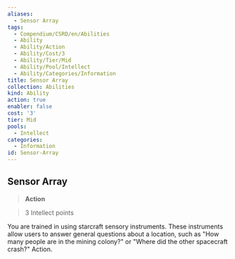 ```yaml
---
aliases:
  - Sensor Array
tags:
  - Compendium/CSRD/en/Abilities
  - Ability
  - Ability/Action
  - Ability/Cost/3
  - Ability/Tier/Mid
  - Ability/Pool/Intellect
  - Ability/Categories/Information
title: Sensor Array
collection: Abilities
kind: Ability
action: true
enabler: false
cost: '3'
tier: Mid
pools:
  - Intellect
categories:
  - Information
id: Sensor-Array
---
```

## Sensor Array    
>**Action**    
>3 Intellect points  
    
You are trained in using starcraft sensory instruments. These instruments allow users to answer general questions about a location, such as "How many people are in the mining colony?" or "Where did the other spacecraft crash?" Action.
